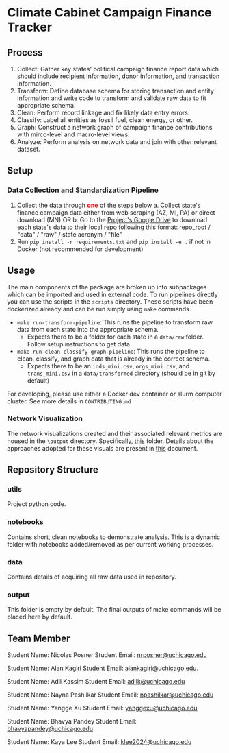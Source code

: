 # Climate Cabinet Campaign Finance Tracker

## Process

1. Collect: Gather key states' political campaign finance report data which should include recipient information, donor information, and transaction information.
2. Transform: Define database schema for storing transaction and entity information and write code to transform and validate raw data to fit appropriate schema.
3. Clean: Perform record linkage and fix likely data entry errors.
4. Classify: Label all entities as fossil fuel, clean energy, or other.
5. Graph: Construct a network graph of campaign finance contributions with mirco-level and macro-level views.
6. Analyze: Perform analysis on network data and join with other relevant dataset.


## Setup

### Data Collection and Standardization Pipeline
1. Collect the data through **<span style="color: red;">one</span>** of the steps below
    a. Collect state's finance campaign data either from web scraping (AZ, MI, PA) or direct download (MN) OR
    b. Go to the [Project's Google Drive]('https://drive.google.com/file/d/1fazviLqQWOXDVkP8NR80tO522lsIu5-H/view?usp=drive_link') to download each state's data to their local repo following this format: repo_root / "data" / "raw" / state acronym / "file"
2. Run `pip install -r requirements.txt` and `pip install -e .` if not in Docker (not recommended for development)


## Usage

The main components of the package are broken up into subpackages which can be imported and used in external code. To run pipelines directly you can use the scripts in the `scripts` directory. These scripts have been dockerized already and can be run simply using `make` commands.

- `make run-transform-pipeline`: This runs the pipeline to transform raw data from each state into the appropriate schema. 
  - Expects there to be a folder for each state in a `data/raw` folder. Follow setup instructions to get data. 
- `make run-clean-classify-graph-pipeline`: This runs the pipeline to clean, classify, and graph data that is already in the correct schema. 
  - Expects there to be an `inds_mini.csv`, `orgs_mini.csv`, and `trans_mini.csv` in a `data/transformed` directory (should be in git by default) 

For developing, please use either a Docker dev container or slurm computer cluster. See more details in `CONTRIBUTING.md`

### Network Visualization

The network visualizations created and their associated relevant metrics are housed in the `\output` directory. Specifically, [this](https://github.com/dsi-clinic/2024-winter-climate-cabinet-campaign-finance-tracker/tree/main/output/network_graphs) folder. Details about the approaches adopted for these visuals are present in [this](https://github.com/dsi-clinic/2024-winter-climate-cabinet-campaign-finance-tracker/blob/main/output/network_graphs/README.md) document. 

## Repository Structure

### utils
Project python code.

### notebooks
Contains short, clean notebooks to demonstrate analysis. This is a dynamic folder with notebooks added/removed as per current working processes. 

### data

Contains details of acquiring all raw data used in repository.

### output
This folder is empty by default. The final outputs of make commands will be placed here by default.



## Team Member

Student Name: Nicolas Posner
Student Email: nrposner@uchicago.edu

Student Name: Alan Kagiri
Student Email: alankagiri@uchicago.edu. 

Student Name: Adil Kassim
Student Email: adilk@uchicago.edu

Student Name: Nayna Pashilkar
Student Email: npashilkar@uchicago.edu

Student Name: Yangge Xu
Student Email: yanggexu@uchicago.edu

Student Name: Bhavya Pandey
Student Email: bhavyapandey@uchicago.edu

Student Name: Kaya Lee
Student Email: klee2024@uchicago.edu
